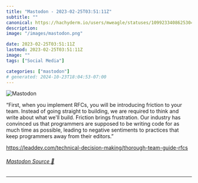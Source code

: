 ```yaml
---
title: "Mastodon - 2023-02-25T03:51:11Z"
subtitle: ""
canonical: https://hachyderm.io/users/mweagle/statuses/109923340862530433
description:
image: "/images/mastodon.png"

date: 2023-02-25T03:51:11Z
lastmod: 2023-02-25T03:51:11Z
image: ""
tags: ["Social Media"]

categories: ["mastodon"]
# generated: 2024-10-23T18:04:53-07:00
---
```

![Mastodon](/images/mastodon.png)

<p>“First, when you implement RFCs, you will be introducing friction to your team. Instead of going straight to building, we are required to think and write about what we&#39;ll build. Friction brings frustration. Our industry has convinced us that programmers are supposed to be writing code for as much time as possible, leading to negative sentiments to practices that keep programmers away from their editors.”</p><p><a href="https://leaddev.com/technical-decision-making/thorough-team-guide-rfcs" target="_blank" rel="nofollow noopener noreferrer" translate="no"><span class="invisible">https://</span><span class="ellipsis">leaddev.com/technical-decision</span><span class="invisible">-making/thorough-team-guide-rfcs</span></a></p>


###### [Mastodon Source 🐘](https://hachyderm.io/@mweagle/109923340862530433)

___
